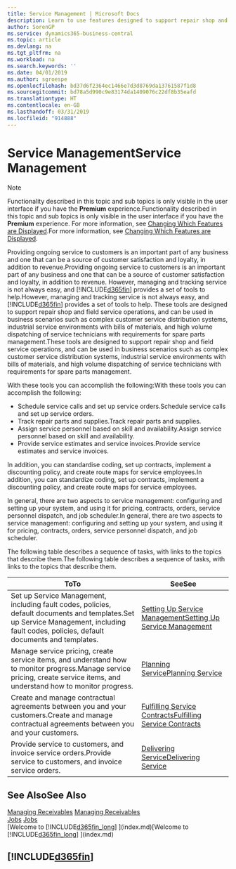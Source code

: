 ```yaml
---
title: Service Management | Microsoft Docs
description: Learn to use features designed to support repair shop and field service operations.
author: SorenGP
ms.service: dynamics365-business-central
ms.topic: article
ms.devlang: na
ms.tgt_pltfrm: na
ms.workload: na
ms.search.keywords: ''
ms.date: 04/01/2019
ms.author: sgroespe
ms.openlocfilehash: bd37d6f2364ec1466e7d3d8769da13761587f1d8
ms.sourcegitcommit: bd78a5d990c9e83174da1409076c22df8b35eafd
ms.translationtype: HT
ms.contentlocale: en-GB
ms.lasthandoff: 03/31/2019
ms.locfileid: "914888"
---
```

# <a name="service-management"></a><span data-ttu-id="706d6-103">Service Management</span><span class="sxs-lookup"><span data-stu-id="706d6-103">Service Management</span></span>
> [!NOTE]
> <span data-ttu-id="706d6-104">Functionality described in this topic and sub topics is only visible in the user interface if you have the **Premium** experience.</span><span class="sxs-lookup"><span data-stu-id="706d6-104">Functionality described in this topic and sub topics is only visible in the user interface if you have the **Premium** experience.</span></span> <span data-ttu-id="706d6-105">For more information, see [Changing Which Features are Displayed](ui-experiences.md).</span><span class="sxs-lookup"><span data-stu-id="706d6-105">For more information, see [Changing Which Features are Displayed](ui-experiences.md).</span></span>

<span data-ttu-id="706d6-106">Providing ongoing service to customers is an important part of any business and one that can be a source of customer satisfaction and loyalty, in addition to revenue.</span><span class="sxs-lookup"><span data-stu-id="706d6-106">Providing ongoing service to customers is an important part of any business and one that can be a source of customer satisfaction and loyalty, in addition to revenue.</span></span> <span data-ttu-id="706d6-107">However, managing and tracking service is not always easy, and [!INCLUDE[d365fin](includes/d365fin_md.md)] provides a set of tools to help.</span><span class="sxs-lookup"><span data-stu-id="706d6-107">However, managing and tracking service is not always easy, and [!INCLUDE[d365fin](includes/d365fin_md.md)] provides a set of tools to help.</span></span> <span data-ttu-id="706d6-108">These tools are designed to support repair shop and field service operations, and can be used in business scenarios such as complex customer service distribution systems, industrial service environments with bills of materials, and high volume dispatching of service technicians with requirements for spare parts management.</span><span class="sxs-lookup"><span data-stu-id="706d6-108">These tools are designed to support repair shop and field service operations, and can be used in business scenarios such as complex customer service distribution systems, industrial service environments with bills of materials, and high volume dispatching of service technicians with requirements for spare parts management.</span></span>  

 <span data-ttu-id="706d6-109">With these tools you can accomplish the following:</span><span class="sxs-lookup"><span data-stu-id="706d6-109">With these tools you can accomplish the following:</span></span>  

* <span data-ttu-id="706d6-110">Schedule service calls and set up service orders.</span><span class="sxs-lookup"><span data-stu-id="706d6-110">Schedule service calls and set up service orders.</span></span>  
* <span data-ttu-id="706d6-111">Track repair parts and supplies.</span><span class="sxs-lookup"><span data-stu-id="706d6-111">Track repair parts and supplies.</span></span>  
* <span data-ttu-id="706d6-112">Assign service personnel based on skill and availability.</span><span class="sxs-lookup"><span data-stu-id="706d6-112">Assign service personnel based on skill and availability.</span></span>  
* <span data-ttu-id="706d6-113">Provide service estimates and service invoices.</span><span class="sxs-lookup"><span data-stu-id="706d6-113">Provide service estimates and service invoices.</span></span>  

<span data-ttu-id="706d6-114">In addition, you can standardise coding, set up contracts, implement a discounting policy, and create route maps for service employees.</span><span class="sxs-lookup"><span data-stu-id="706d6-114">In addition, you can standardize coding, set up contracts, implement a discounting policy, and create route maps for service employees.</span></span>  

<span data-ttu-id="706d6-115">In general, there are two aspects to service management: configuring and setting up your system, and using it for pricing, contracts, orders, service personnel dispatch, and job scheduler.</span><span class="sxs-lookup"><span data-stu-id="706d6-115">In general, there are two aspects to service management: configuring and setting up your system, and using it for pricing, contracts, orders, service personnel dispatch, and job scheduler.</span></span>  

<span data-ttu-id="706d6-116">The following table describes a sequence of tasks, with links to the topics that describe them.</span><span class="sxs-lookup"><span data-stu-id="706d6-116">The following table describes a sequence of tasks, with links to the topics that describe them.</span></span>   

|<span data-ttu-id="706d6-117">**To**</span><span class="sxs-lookup"><span data-stu-id="706d6-117">**To**</span></span>|<span data-ttu-id="706d6-118">**See**</span><span class="sxs-lookup"><span data-stu-id="706d6-118">**See**</span></span>|  
|------------|-------------|  
|<span data-ttu-id="706d6-119">Set up Service Management, including fault codes, policies, default documents and templates.</span><span class="sxs-lookup"><span data-stu-id="706d6-119">Set up Service Management, including fault codes, policies, default documents and templates.</span></span>|[<span data-ttu-id="706d6-120">Setting Up Service Management</span><span class="sxs-lookup"><span data-stu-id="706d6-120">Setting Up Service Management</span></span>](service-setup-service.md)|  
|<span data-ttu-id="706d6-121">Manage service pricing, create service items, and understand how to monitor progress.</span><span class="sxs-lookup"><span data-stu-id="706d6-121">Manage service pricing, create service items, and understand how to monitor progress.</span></span>|[<span data-ttu-id="706d6-122">Planning Service</span><span class="sxs-lookup"><span data-stu-id="706d6-122">Planning Service</span></span>](service-plan-service.md)|  
|<span data-ttu-id="706d6-123">Create and manage contractual agreements between you and your customers.</span><span class="sxs-lookup"><span data-stu-id="706d6-123">Create and manage contractual agreements between you and your customers.</span></span>|[<span data-ttu-id="706d6-124">Fulfilling Service Contracts</span><span class="sxs-lookup"><span data-stu-id="706d6-124">Fulfilling Service Contracts</span></span>](service-fulfill-service-contracts.md)|  
|<span data-ttu-id="706d6-125">Provide service to customers, and invoice service orders.</span><span class="sxs-lookup"><span data-stu-id="706d6-125">Provide service to customers, and invoice service orders.</span></span>|[<span data-ttu-id="706d6-126">Delivering Service</span><span class="sxs-lookup"><span data-stu-id="706d6-126">Delivering Service</span></span>](service-deliver-service.md)|  

## <a name="see-also"></a><span data-ttu-id="706d6-127">See Also</span><span class="sxs-lookup"><span data-stu-id="706d6-127">See Also</span></span>  
<span data-ttu-id="706d6-128">[Managing Receivables](receivables-manage-receivables.md) </span><span class="sxs-lookup"><span data-stu-id="706d6-128">[Managing Receivables](receivables-manage-receivables.md) </span></span>  
<span data-ttu-id="706d6-129">[Jobs](projects-how-create-jobs.md) </span><span class="sxs-lookup"><span data-stu-id="706d6-129">[Jobs](projects-how-create-jobs.md) </span></span>  
<span data-ttu-id="706d6-130">[Welcome to [!INCLUDE[d365fin_long](includes/d365fin_long_md.md)] ](index.md)</span><span class="sxs-lookup"><span data-stu-id="706d6-130">[Welcome to [!INCLUDE[d365fin_long](includes/d365fin_long_md.md)] ](index.md)</span></span>

## [!INCLUDE[d365fin](includes/free_trial_md.md)]  
